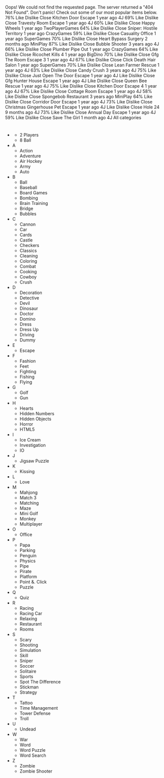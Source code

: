 Oops! We could not find the requested page. The server returned a "404 Not Found". Don't panic! Check out some of our most popular items below. 76% Like Dislike Close Kitchen Door Escape 1 year ago 4J 69% Like Dislike Close Travesty Room Escape 1 year ago 4J 60% Like Dislike Close Happy Wheels 1 year ago TwoPlayerGames 64% Like Dislike Close Sniper: Hostile Territory 1 year ago CrazyGames 59% Like Dislike Close Casuality Office 1 year ago SuperGames 70% Like Dislike Close Heart Bypass Surgery 2 months ago MiniPlay 87% Like Dislike Close Bubble Shooter 3 years ago 4J 66% Like Dislike Close Plumber Pipe Out 1 year ago CrazyGames 64% Like Dislike Close Ricochet Kills 4 1 year ago BigDino 70% Like Dislike Close Gfg The Room Escape 3 1 year ago 4J 67% Like Dislike Close Click Death Hair Salon 1 year ago SuperGames 70% Like Dislike Close Lean Farmer Rescue 1 year ago 4J 63% Like Dislike Close Candy Crush 3 years ago 4J 75% Like Dislike Close Just Open The Door Escape 1 year ago 4J Like Dislike Close Gfg Hunter House Escape 1 year ago 4J Like Dislike Close Queen Bee Rescue 1 year ago 4J 75% Like Dislike Close Kitchen Door Escape 4 1 year ago 4J 67% Like Dislike Close Cottage Room Escape 1 year ago 4J 58% Like Dislike Close Spongebob Restaurant 3 years ago MiniPlay 64% Like Dislike Close Corridor Door Escape 1 year ago 4J 73% Like Dislike Close Christmas Gingerhouse Pet Escape 1 year ago 4J Like Dislike Close Hole 24 9 months ago 4J 73% Like Dislike Close Annual Day Escape 1 year ago 4J 59% Like Dislike Close Save The Girl 1 month ago 4J All categories

*   #
    *   2 Players
    *   8 Ball
*   A
    *   Action
    *   Adventure
    *   Air Hockey
    *   Army
    *   Auto
*   B
    *   Ball
    *   Baseball
    *   Board Games
    *   Bombing
    *   Brain Training
    *   Bridge
    *   Bubbles
*   C
    *   Cannon
    *   Car
    *   Cards
    *   Castle
    *   Checkers
    *   Classics
    *   Cleaning
    *   Coloring
    *   Combat
    *   Cooking
    *   Cowboy
    *   Crush
*   D
    *   Decoration
    *   Detective
    *   Devil
    *   Dinosaur
    *   Doctor
    *   Domino
    *   Dress
    *   Dress Up
    *   Driving
    *   Dummy
*   E
    *   Escape
*   F
    *   Fashion
    *   Feet
    *   Fighting
    *   Fishing
    *   Flying
*   G
    *   Golf
    *   Gun
*   H
    *   Hearts
    *   Hidden Numbers
    *   Hidden Objects
    *   Horror
    *   HTML5
*   I
    *   Ice Cream
    *   Investigation
    *   IO
*   J
    *   Jigsaw Puzzle
*   K
    *   Kissing
*   L
    *   Love
*   M
    *   Mahjong
    *   Match 3
    *   Matching
    *   Maze
    *   Mini Golf
    *   Monkey
    *   Multiplayer
*   O
    *   Office
*   P
    *   Papa
    *   Parking
    *   Penguin
    *   Physics
    *   Pipe
    *   Pirate
    *   Platform
    *   Point &. Click
    *   Puzzle
*   Q
    *   Quiz
*   R
    *   Racing
    *   Racing Car
    *   Relaxing
    *   Restaurant
    *   Rooms
*   S
    *   Scary
    *   Shooting
    *   Simulation
    *   Skill
    *   Sniper
    *   Soccer
    *   Solitaire
    *   Sports
    *   Spot The Difference
    *   Stickman
    *   Strategy
*   T
    *   Tattoo
    *   Time Management
    *   Tower Defense
    *   Troll
*   U
    *   Undead
*   W
    *   War
    *   Word
    *   Word Puzzle
    *   Word Search
*   Z
    *   Zombie
    *   Zombie Shooter